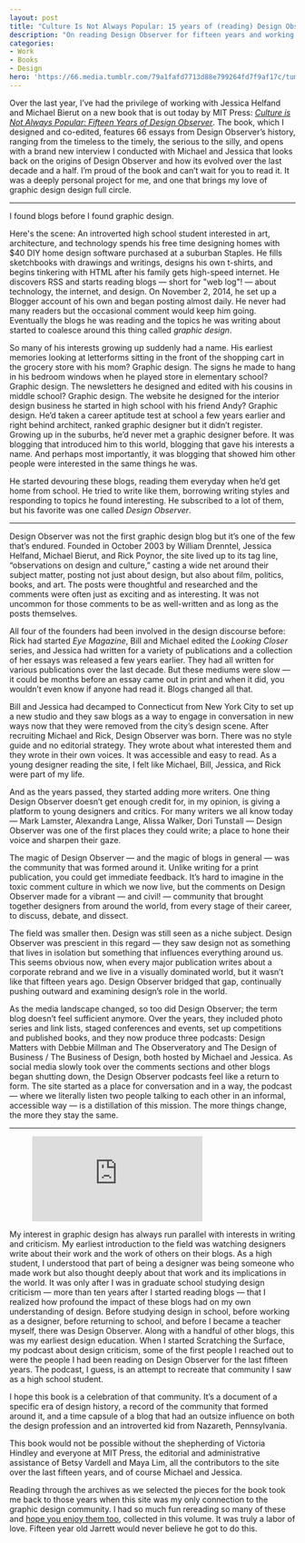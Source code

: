 ```yaml
---
layout: post
title: "Culture Is Not Always Popular: 15 years of (reading) Design Observer"
description: "On reading Design Observer for fifteen years and working on a new book"
categories:
- Work
- Books
- Design
hero: 'https://66.media.tumblr.com/79a1fafd7713d88e799264fd7f9af17c/tumblr_inline_pjdg6888xX1qzwy5u_1280.jpg'
---
```


Over the last year, I’ve had the privilege of working with Jessica Helfand and Michael Bierut on a new book that is out today by MIT Press: [_Culture is Not Always Popular: Fifteen Years of Design Observer_](https://amzn.to/2L2jT6D). The book, which I designed and co-edited, features 66 essays from Design Observer’s history, ranging from the timeless to the timely, the serious to the silly, and opens with a brand new interview I conducted with Michael and Jessica that looks back on the origins of Design Observer and how its evolved over the last decade and a half. I’m proud of the book and can’t wait for you to read it. It was a deeply personal project for me, and one that brings my love of graphic design design full circle.

* * *

I found blogs before I found graphic design.

Here's the scene: An introverted high school student interested in art, architecture, and technology spends his free time designing homes with $40 DIY home design software purchased at a suburban Staples. He fills sketchbooks with drawings and writings, designs his own t-shirts, and begins tinkering with HTML after his family gets high-speed internet. He discovers RSS and starts reading blogs — short for "web log"! — about technology, the internet, and design. On November 2, 2014, he set up a Blogger account of his own and began posting almost daily. He never had many readers but the occasional comment would keep him going. Eventually the blogs he was reading and the topics he was writing about started to coalesce around this thing called _graphic design_.

So many of his interests growing up suddenly had a name. His earliest memories looking at letterforms sitting in the front of the shopping cart in the grocery store with his mom? Graphic design. The signs he made to hang in his bedroom windows when he played store in elementary school? Graphic design. The newsletters he designed and edited with his cousins in middle school? Graphic design. The website he designed for the interior design business he started in high school with his friend Andy? Graphic design. He’d taken a career aptitude test at school a few years earlier and right behind architect, ranked graphic designer but it didn’t register. Growing up in the suburbs, he’d never met a graphic designer before. It was blogging that introduced him to this world, blogging that gave his interests a name. And perhaps most importantly, it was blogging that showed him other people were interested in the same things he was.

He started devouring these blogs, reading them everyday when he’d get home from school. He tried to write like them, borrowing writing styles and responding to topics he found interesting. He subscribed to a lot of them, but his favorite was one called _Design Observer_.

* * *

Design Observer was not the first graphic design blog but it’s one of the few that’s endured. Founded in October 2003 by William Drenntel, Jessica Helfand, Michael Bierut, and Rick Poynor, the site lived up to its tag line, “observations on design and culture,” casting a wide net around their subject matter, posting not just about design, but also about film, politics, books, and art. The posts were thoughtful and researched and the comments were often just as exciting and as interesting. It was not uncommon for those comments to be as well-written and as long as the posts themselves.

All four of the founders had been involved in the design discourse before: Rick had started _Eye Magazine_, Bill and Michael edited the _Looking Closer_ series, and Jessica had written for a variety of publications and a collection of her essays was released a few years earlier. They had all written for various publications over the last decade. But these mediums were slow — it could be months before an essay came out in print and when it did, you wouldn’t even know if anyone had read it. Blogs changed all that.

Bill and Jessica had decamped to Connecticut from New York City to set up a new studio and they saw blogs as a way to engage in conversation in new ways now that they were removed from the city’s design scene. After recruiting Michael and Rick, Design Observer was born. There was no style guide and no editorial strategy. They wrote about what interested them and they wrote in their own voices. It was accessible and easy to read. As a young designer reading the site, I felt like Michael, Bill, Jessica, and Rick were part of my life.

And as the years passed, they started adding more writers. One thing Design Observer doesn’t get enough credit for, in my opinion, is giving a platform to young designers and critics. For many writers we all know today — Mark Lamster, Alexandra Lange, Alissa Walker, Dori Tunstall — Design Observer was one of the first places they could write; a place to hone their voice and sharpen their gaze.

The magic of Design Observer — and the magic of blogs in general — was the community that was formed around it. Unlike writing for a print publication, you could get immediate feedback. It’s hard to imagine in the toxic comment culture in which we now live, but the comments on Design Observer made for a vibrant — and civil! — community that brought together designers from around the world, from every stage of their career, to discuss, debate, and dissect.

The field was smaller then. Design was still seen as a niche subject. Design Observer was prescient in this regard — they saw design not as something that lives in isolation but something that influences everything around us. This seems obvious now, when every major publication writes about a corporate rebrand and we live in a visually dominated world, but it wasn’t like that fifteen years ago. Design Observer bridged that gap, continually pushing outward and examining design’s role in the world.

As the media landscape changed, so too did Design Observer; the term blog doesn’t feel sufficient anymore. Over the years, they included photo series and link lists, staged conferences and events, set up competitions and published books, and they now produce three podcasts: Design Matters with Debbie Millman and The Observeratory and The Design of Business / The Business of Design, both hosted by Michael and Jessica. As social media slowly took over the comments sections and other blogs began shutting down, the Design Observer podcasts feel like a return to form. The site started as a place for conversation and in a way, the podcast — where we literally listen two people talking to each other in an informal, accessible way — is a distillation of this mission. The more things change, the more they stay the same.

* * *
<figure>
    <div class="responsive-container">
    <iframe src="https://player.vimeo.com/video/299675800?title=0&amp;byline=0&amp;portrait=0" frameborder="0" allowfullscreen> </iframe>
    </div>
</figure>

My interest in graphic design has always run parallel with interests in writing and criticism. My earliest introduction to the field was watching designers write about their work and the work of others on their blogs. As a high student, I understood that part of being a designer was being someone who made work but also thought deeply about that work and its implications in the world. It was only after I was in graduate school studying design criticism — more than ten years after I started reading blogs — that I realized how profound the impact of these blogs had on my own understanding of design. Before studying design in school, before working as a designer, before returning to school, and before I became a teacher myself, there was Design Observer. Along with a handful of other blogs, this was my earliest design education. When I started Scratching the Surface, my podcast about design criticism, some of the first people I reached out to were the people I had been reading on Design Observer for the last fifteen years. The podcast, I guess, is an attempt to recreate that community I saw as a high school student.

I hope this book is a celebration of that community. It’s a document of a specific era of design history, a record of the community that formed around it, and a time capsule of a blog that had an outsize influence on both the design profession and an introverted kid from Nazareth, Pennsylvania.

This book would not be possible without the shepherding of Victoria Hindley and everyone at MIT Press, the editorial and administrative assistance of Betsy Vardell and Maya Lim, all the contributors to the site over the last fifteen years, and of course Michael and Jessica.

Reading through the archives as we selected the pieces for the book took me back to those years when this site was my only connection to the graphic design community. I had so much fun rereading so many of these and [hope you enjoy them too](https://amzn.to/2L2jT6D), collected in this volume. It was truly a labor of love. Fifteen year old Jarrett would never believe he got to do this.
